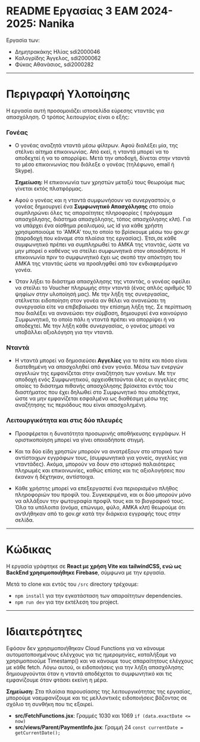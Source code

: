 # README Εργασίας 3 ΕΑΜ 2024-2025: Nanika

Εργασία των:
- Δημητρακάκης Ηλίας  sdi2000046
- Καλογρίδης Άγγελος, sdi2000062
- Φύκας Αθανάσιος,    sdi2000282

---

# Περιγραφή Υλοποίησης
Η εργασία αυτή προσομοιάζει ιστοσελίδα εύρεσης νταντάς για απασχόληση. Ο τρόπος λειτουργίας είναι ο εξής:
 
### Γονέας
- Ο γονέας αναζητά νταντά μέσω φίλτρων. Αφού διαλέξει μία, της στέλνει αίτημα επικοινωνίας. Από εκεί, η νταντά μπορεί να το αποδεχτεί ή να το απορρίψει. Μετά την αποδοχή, δίνεται στην νταντά το μέσο επικοινωνίας που διάλεξε ο γονέας (τηλέφωνο, email ή Skype). 

    **Σημείωση:** Η επικοινωνία των χρηστών μεταξύ τους θεωρούμε πως γίνεται εκτός πλατφόρμας.

- Αφού ο γονέας και η νταντά συμφωνήσουν να συνεργαστούν, ο γονέας δημιουργεί ένα **Συμφωνητικό Απασχόλησης** στο οποίο συμπληρώνει όλες τις απαραίτητες πληροφορίες ( πρόγραμμα απασχόλησης, διάστημα απασχόλησης, τόπος απασχόλησης κλπ). Για να υπάρχει ένα αίσθημα ρεαλισμού, ως id για κάθε χρήστη χρησιμοποιούμε το 'ΑΜΚΑ' του,το οποίο το βρίσκουμε μέσω του gov.gr (παραδοχή που κάναμε στα πλαίσια της εργασίας). Έτσι,σε κάθε συμφωνητικό πρέπει να συμπληρωθεί το ΑΜΚΑ της νταντάς, ώστε να μην μπορεί ο καθένας να στείλει συμφωνητικά στον οποιοδήποτε. Η επικοινωνία πριν το συμφωνητικό έχει ως σκοπό την απόκτηση του ΑΜΚΑ της νταντάς ώστε να προσληφθεί από τον ενδιαφερόμενο γονέα.

- Όταν λήξει το διάστημα απασχόλησης της νταντάς, ο γονέας οφείλει να στείλει το Voucher πληρωμής στην νταντά (ένας απλός αριθμός 10 ψηφίων στην υλοποίησή μας). Με την λήξη της συνεργασίας, στέλνεται ειδοποίηση στον γονέα αν θέλει να ανανεώσει τη συνεργασία είτε να επιβεβαίωσει την επίσημη λήξη της. Σε περίπτωση που διαλέξει να ανανεώσει την σύμβαση, δημιουργεί ένα καινούργιο Συμφωνητικό, το οποίο πάλι η νταντά πρέπει να απορρίψει ή να αποδεχτεί. Με την λήξη κάθε συνεργασίας, ο γονέας μπορεί να υποβάλλει αξιολόγηση για την νταντά.

### Νταντά
- Η νταντά μπορεί να δημοσιεύσει **Αγγελίες** για το πότε και πόσο είναι διατεθημένη να απασχοληθεί από έναν γονέα. Μέσω των ενεργών αγγελιών της εμφανίζεται στην αναζήτηση των γονέων. Με την αποδοχή ενός Συμφωνητικού, αρχειοθετούνται όλες οι αγγελίες στις οποίες το διάστημα πιθανής απασχόλησης βρίσκεται εντός του διαστήματος που έχει δηλωθεί στο Συμφωνητικό που αποδέχτηκε, ώστε να μην εμφανίζεται εσφαλμένα ως διαθέσιμη μέσω της αναζήτησης τις περιόδους που είναι απασχολημένη.

### Λειτουργικότητα και στις δύο πλευρές

- Προσφέρεται η δυνατότητα προσωρινής αποθήκευσης εγγράφων. Η οριστικοποίηση μπορεί να γίνει οποιαδήποτε στιγμή.

- Και τα δύο είδη χρηστών μπορούν να ανατρέξουν στο ιστορικό των αντίστοιχων εγγράφων τους, (συμφωνητικά για γονείς, αγγελίες για νταντάδες). Ακόμα, μπορούν να δουν στο ιστορικό παλαιότερες πληρωμές και επικοινωνίες, καθώς επίσης και τις αξιολογήσεις που έκαναν ή δέχτηκαν, αντίστοιχα.

- Κάθε χρήστης μπορεί να επεξεργαστεί ένα περιορισμένο πλήθος πληροφοριών του προφίλ του. Συγκεκριμένα, και οι δύο μπορούν μόνο να αλλάξουν την φωτογραφία προφίλ τους και το βιογραφικό τους. Όλα τα υπόλοιπα (ονόμα, επώνυμο, φύλο, ΑΜΚΑ κλπ) θεωρούμε ότι αντλήθηκαν από το gov.gr κατά την διάρκεια εγγραφής τους στην σελίδα.

---

# Κώδικας
Η εργασία γράφτηκε σε **React με χρήση Vite και tailwindCSS, ενώ ως BackEnd χρησιμοποιήθηκε Firebase**, σύμφωνα με την εργασία. 

Μετά το clone και εντός του  `/src` directory τρέχουμε:
- `npm install` για την εγκατάσταση των απαραίτητων dependencies.
- `npm run dev` για την εκτέλεση του project.

---

# Ιδιαιτερότητες 
Εφόσον δεν χρησιμοποιήθηκαν Cloud Functions για να κάνουμε αυτοματοποιημένους ελέγχους για τις ημερομηνίες, καταλήξαμε να χρησιμοποιούμε Timestamp() και να κάνουμε τους απαραίτητους ελέγχους με κάθε fetch. Λόγω αυτού, οι ειδοποιήσεις για την λήξη απασχόλησης δημιουργούνται όταν η νταντά αποδέχεται το συμφωνητικό και τις εμφανίζουμε όταν φτάσει εκείνη η μέρα.

**Σημείωση:** Στα πλαίσια παρουσίασης της λειτουργικότητας της εργασίας, μπορούμε ναεμφανίζουμε και τις μελλοντικές ειδοποιήσεις βάζοντας σε σχόλιο τη συνθήκη που τις εξαιρεί.

- **src/FetchFunctions.jsx**: Γραμμές 1030 και 1069 `if (data.exactDate <= now)`
- **src/views/Parent/PaymentInfo.jsx**: Γραμμή 24 `const currentDate = getCurrentDate();`
